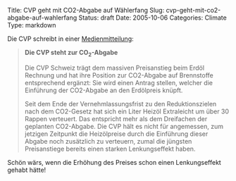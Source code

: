 Title: CVP geht mit CO2-Abgabe auf Wählerfang
Slug: cvp-geht-mit-co2-abgabe-auf-wahlerfang
Status: draft
Date: 2005-10-06
Categories: Climate
Type: markdown

Die CVP schreibt in einer [Medienmitteilung](http://www2.cvp.ch/de/documents/documentdetail---0--0--0--0--3663.html):

> **Die CVP steht zur CO<sub>2</sub>-Abgabe**
>
> Die CVP Schweiz trägt dem massiven Preisanstieg beim Erdöl Rechnung und hat ihre Position zur CO2-Abgabe auf Brennstoffe entsprechend ergänzt: Sie wird einen Antrag stellen, welcher die Einführung der CO2-Abgabe an den Erdölpreis knüpft.
>
> Seit dem Ende der Vernehmlassungsfrist zu den Reduktionszielen nach dem CO2-Gesetz hat sich ein Liter Heizöl Extraleicht um über 30 Rappen verteuert. Das entspricht mehr als dem Dreifachen der geplanten CO2-Abgabe. Die CVP hält es nicht für angemessen, zum jetzigen Zeitpunkt die Heizölpreise durch die Einführung dieser Abgabe noch zusätzlich zu verteuern, zumal die jüngsten Preisanstiege bereits einen starken Lenkungseffekt haben.

Schön wärs, wenn die Erhöhung des Preises schon einen Lenkungseffekt gehabt hätte!

